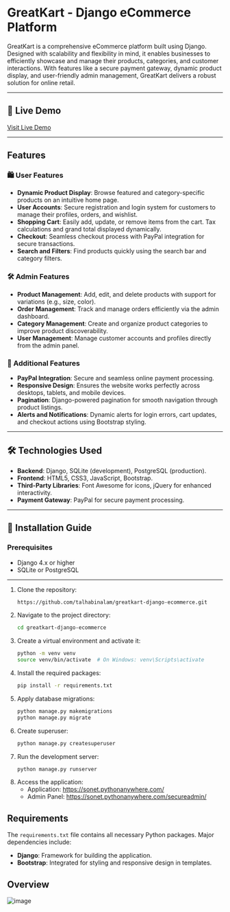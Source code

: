 # GreatKart - Django eCommerce Platform

GreatKart is a comprehensive eCommerce platform built using Django. Designed with scalability and flexibility in mind, it enables businesses to efficiently showcase and manage their products, categories, and customer interactions. With features like a secure payment gateway, dynamic product display, and user-friendly admin management, GreatKart delivers a robust solution for online retail.

---

## 🚀 Live Demo
[Visit Live Demo](https://sonet.pythonanywhere.com/)

---

## Features

### 🛍️ User Features
- **Dynamic Product Display**: Browse featured and category-specific products on an intuitive home page.
- **User Accounts**: Secure registration and login system for customers to manage their profiles, orders, and wishlist.
- **Shopping Cart**: Easily add, update, or remove items from the cart. Tax calculations and grand total displayed dynamically.
- **Checkout**: Seamless checkout process with PayPal integration for secure transactions.
- **Search and Filters**: Find products quickly using the search bar and category filters.

### 🛠️ Admin Features
- **Product Management**: Add, edit, and delete products with support for variations (e.g., size, color).
- **Order Management**: Track and manage orders efficiently via the admin dashboard.
- **Category Management**: Create and organize product categories to improve product discoverability.
- **User Management**: Manage customer accounts and profiles directly from the admin panel.

### 🌟 Additional Features
- **PayPal Integration**: Secure and seamless online payment processing.
- **Responsive Design**: Ensures the website works perfectly across desktops, tablets, and mobile devices.
- **Pagination**: Django-powered pagination for smooth navigation through product listings.
- **Alerts and Notifications**: Dynamic alerts for login errors, cart updates, and checkout actions using Bootstrap styling.

---

## 🛠️ Technologies Used
- **Backend**: Django, SQLite (development), PostgreSQL (production).
- **Frontend**: HTML5, CSS3, JavaScript, Bootstrap.
- **Third-Party Libraries**: Font Awesome for icons, jQuery for enhanced interactivity.
- **Payment Gateway**: PayPal for secure payment processing.

---

## 📖 Installation Guide

### Prerequisites
- Django 4.x or higher
- SQLite or PostgreSQL

---

1. Clone the repository:
   ```bash
   https://github.com/talhabinalam/greatkart-django-ecommerce.git
   ```
2. Navigate to the project directory:
   ```bash
   cd greatkart-django-ecommerce
   ```
3. Create a virtual environment and activate it:
   ```bash
   python -m venv venv
   source venv/bin/activate  # On Windows: venv\Scripts\activate
   ```
4. Install the required packages:
   ```bash
   pip install -r requirements.txt
   ```
5. Apply database migrations:
   ```bash
   python manage.py makemigrations
   python manage.py migrate
   ```
6. Create superuser:
   ```bash
   python manage.py createsuperuser
   ```
7. Run the development server:
   ```bash
   python manage.py runserver
   ```
8. Access the application:
   - Application: https://sonet.pythonanywhere.com/
   - Admin Panel: https://sonet.pythonanywhere.com/secureadmin/

## Requirements

The `requirements.txt` file contains all necessary Python packages. Major dependencies include:
* **Django**: Framework for building the application.
* **Bootstrap**: Integrated for styling and responsive design in templates.

## Overview
![image](https://github.com/user-attachments/assets/38c5adb0-0500-4ad8-b2ee-e8af7071ec78)
